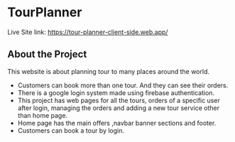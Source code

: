 # TourPlanner

Live Site link: https://tour-planner-client-side.web.app/


## About the Project
This website is about planning tour to many places around the world.
 - Customers can book more than one tour. And they can see their orders. 
 - There is a google login system made using firebase authentication.
 - This project has web pages for all the tours, orders of a specific user after login,  managing the orders and adding a new tour service other than home page. 
 - Home page has the main offers ,navbar banner sections and footer.
 - Customers can book a tour by login.